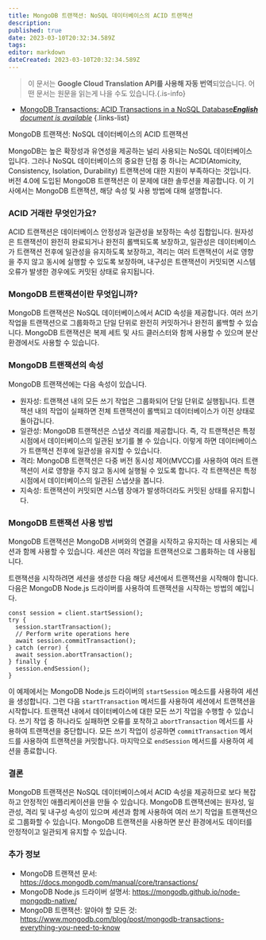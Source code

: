 ```yaml
---
title: MongoDB 트랜잭션: NoSQL 데이터베이스의 ACID 트랜잭션
description: 
published: true
date: 2023-03-10T20:32:34.589Z
tags: 
editor: markdown
dateCreated: 2023-03-10T20:32:34.589Z
---
```


> 이 문서는 **Google Cloud Translation API를 사용해 자동 번역**되었습니다.
어떤 문서는 원문을 읽는게 나을 수도 있습니다.{.is-info}



- [MongoDB Transactions: ACID Transactions in a NoSQL Database***English** document is available*](/en/Knowledge-base/NoSQL/mongodb-transactions-acid-transactions-in-a-nosql-database)
{.links-list}

MongoDB 트랜잭션: NoSQL 데이터베이스의 ACID 트랜잭션

MongoDB는 높은 확장성과 유연성을 제공하는 널리 사용되는 NoSQL 데이터베이스입니다. 그러나 NoSQL 데이터베이스의 중요한 단점 중 하나는 ACID(Atomicity, Consistency, Isolation, Durability) 트랜잭션에 대한 지원이 부족하다는 것입니다. 버전 4.0에 도입된 MongoDB 트랜잭션은 이 문제에 대한 솔루션을 제공합니다. 이 기사에서는 MongoDB 트랜잭션, 해당 속성 및 사용 방법에 대해 설명합니다.

### ACID 거래란 무엇인가요?

ACID 트랜잭션은 데이터베이스 안정성과 일관성을 보장하는 속성 집합입니다. 원자성은 트랜잭션이 완전히 완료되거나 완전히 롤백되도록 보장하고, 일관성은 데이터베이스가 트랜잭션 전후에 일관성을 유지하도록 보장하고, 격리는 여러 트랜잭션이 서로 영향을 주지 않고 동시에 실행할 수 있도록 보장하며, 내구성은 트랜잭션이 커밋되면 시스템 오류가 발생한 경우에도 커밋된 상태로 유지됩니다.

### MongoDB 트랜잭션이란 무엇입니까?

MongoDB 트랜잭션은 NoSQL 데이터베이스에서 ACID 속성을 제공합니다. 여러 쓰기 작업을 트랜잭션으로 그룹화하고 단일 단위로 완전히 커밋하거나 완전히 롤백할 수 있습니다. MongoDB 트랜잭션은 복제 세트 및 샤드 클러스터와 함께 사용할 수 있으며 분산 환경에서도 사용할 수 있습니다.

### MongoDB 트랜잭션의 속성

MongoDB 트랜잭션에는 다음 속성이 있습니다.

- 원자성: 트랜잭션 내의 모든 쓰기 작업은 그룹화되어 단일 단위로 실행됩니다. 트랜잭션 내의 작업이 실패하면 전체 트랜잭션이 롤백되고 데이터베이스가 이전 상태로 돌아갑니다.
- 일관성: MongoDB 트랜잭션은 스냅샷 격리를 제공합니다. 즉, 각 트랜잭션은 특정 시점에서 데이터베이스의 일관된 보기를 볼 수 있습니다. 이렇게 하면 데이터베이스가 트랜잭션 전후에 일관성을 유지할 수 있습니다.
- 격리: MongoDB 트랜잭션은 다중 버전 동시성 제어(MVCC)를 사용하여 여러 트랜잭션이 서로 영향을 주지 않고 동시에 실행될 수 있도록 합니다. 각 트랜잭션은 특정 시점에서 데이터베이스의 일관된 스냅샷을 봅니다.
- 지속성: 트랜잭션이 커밋되면 시스템 장애가 발생하더라도 커밋된 상태를 유지합니다.

### MongoDB 트랜잭션 사용 방법

MongoDB 트랜잭션은 MongoDB 서버와의 연결을 시작하고 유지하는 데 사용되는 세션과 함께 사용할 수 있습니다. 세션은 여러 작업을 트랜잭션으로 그룹화하는 데 사용됩니다.

트랜잭션을 시작하려면 세션을 생성한 다음 해당 세션에서 트랜잭션을 시작해야 합니다. 다음은 MongoDB Node.js 드라이버를 사용하여 트랜잭션을 시작하는 방법의 예입니다.

```
const session = client.startSession();
try {
  session.startTransaction();
  // Perform write operations here
  await session.commitTransaction();
} catch (error) {
  await session.abortTransaction();
} finally {
  session.endSession();
}
```

이 예제에서는 MongoDB Node.js 드라이버의 `startSession` 메소드를 사용하여 세션을 생성합니다. 그런 다음 `startTransaction` 메서드를 사용하여 세션에서 트랜잭션을 시작합니다. 트랜잭션 내에서 데이터베이스에 대한 모든 쓰기 작업을 수행할 수 있습니다. 쓰기 작업 중 하나라도 실패하면 오류를 포착하고 `abortTransaction` 메서드를 사용하여 트랜잭션을 중단합니다. 모든 쓰기 작업이 성공하면 `commitTransaction` 메서드를 사용하여 트랜잭션을 커밋합니다. 마지막으로 `endSession` 메서드를 사용하여 세션을 종료합니다.

### 결론

MongoDB 트랜잭션은 NoSQL 데이터베이스에서 ACID 속성을 제공하므로 보다 복잡하고 안정적인 애플리케이션을 만들 수 있습니다. MongoDB 트랜잭션에는 원자성, 일관성, 격리 및 내구성 속성이 있으며 세션과 함께 사용하여 여러 쓰기 작업을 트랜잭션으로 그룹화할 수 있습니다. MongoDB 트랜잭션을 사용하면 분산 환경에서도 데이터를 안정적이고 일관되게 유지할 수 있습니다.

### 추가 정보

- MongoDB 트랜잭션 문서: https://docs.mongodb.com/manual/core/transactions/
- MongoDB Node.js 드라이버 설명서: https://mongodb.github.io/node-mongodb-native/
- MongoDB 트랜잭션: 알아야 할 모든 것: https://www.mongodb.com/blog/post/mongodb-transactions-everything-you-need-to-know